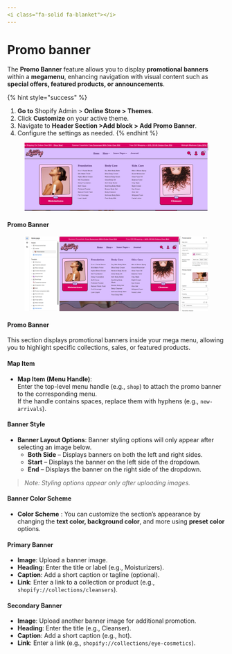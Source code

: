 ```yaml
---
<i class="fa-solid fa-blanket"></i>
---
```


# Promo banner

The **Promo Banner** feature allows you to display **promotional banners** within a **megamenu**, enhancing navigation with visual content such as **special offers, featured products, or announcements**.

{% hint style="success" %}
1. **Go to** Shopify Admin > **Online Store > Themes**.
2. Click **Customize** on your active theme.
3. Navigate to **Header Section >Add block > Add Promo Banner**.
4. Configure the settings as needed.
{% endhint %}

<figure><img src="../../.gitbook/assets/nnn.png" alt=""><figcaption></figcaption></figure>

#### **Promo Banner**

<figure><img src="../../.gitbook/assets/menuba.png" alt=""><figcaption></figcaption></figure>

#### **Promo Banner**

This section displays promotional banners inside your mega menu, allowing you to highlight specific collections, sales, or featured products.

#### **Map Item**

* **Map Item (Menu Handle)**:\
  Enter the top-level menu handle (e.g., `shop`) to attach the promo banner to the corresponding menu.\
  If the handle contains spaces, replace them with hyphens (e.g., `new-arrivals`).

#### **Banner Style**

* **Banner Layout Options**: Banner styling options will only appear after selecting an image below.
  * **Both Side** – Displays banners on both the left and right sides.
  * **Start** – Displays the banner on the left side of the dropdown.
  * **End** – Displays the banner on the right side of the dropdown.

> _Note: Styling options appear only after uploading images._

#### **Banner Color Scheme**

* **Color Scheme** : You can customize the section’s appearance by changing the **text color, background color**, and more using **preset color** options.

#### **Primary Banner**

* **Image**: Upload a banner image.
* **Heading**: Enter the title or label (e.g., Moisturizers).
* **Caption**: Add a short caption or tagline (optional).
* **Link**: Enter a link to a collection or product (e.g., `shopify://collections/cleansers`).

#### **Secondary Banner**

* **Image**: Upload another banner image for additional promotion.
* **Heading**: Enter the title (e.g., Cleanser).
* **Caption**: Add a short caption (e.g., hot).
* **Link**: Enter a link (e.g., `shopify://collections/eye-cosmetics`).
